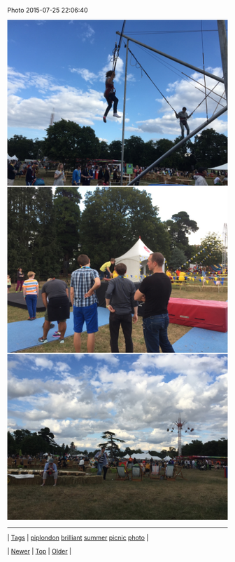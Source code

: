 <!--
title: Photo 2015-07-25 22
date: 2020-06-28T15:27:00.087Z
tags: piplondon, brilliant, summer, picnic, photo
-->


Photo 2015-07-25 22:06:40

![](125031405419-0.jpg)
![](125031405419-1.jpg)
![](125031405419-2.jpg)

<!--BOTTOM-POST-NAVIGATION-->
---

| [Tags](tags.md) | [piplondon](tag-piplondon.md) [brilliant](tag-brilliant.md) [summer](tag-summer.md) [picnic](tag-picnic.md) [photo](tag-photo.md) |

| [Newer](125031389782.md) | [Top](index.md) | [Older](125269912569.md) |